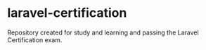 # laravel-certification
Repository created for study and learning and passing the Laravel Certification exam.
